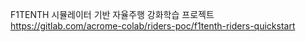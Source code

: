 F1TENTH 시뮬레이터 기반 자율주행 강화학습 프로젝트
https://gitlab.com/acrome-colab/riders-poc/f1tenth-riders-quickstart
